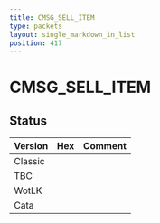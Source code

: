 ```yaml
---
title: CMSG_SELL_ITEM
type: packets
layout: single_markdown_in_list
position: 417
---
```


# CMSG_SELL_ITEM

## Status

Version | Hex | Comment
---------- | ---------- | ---------- 
Classic |  |  
TBC |  |  
WotLK |  |  
Cata |  |  
